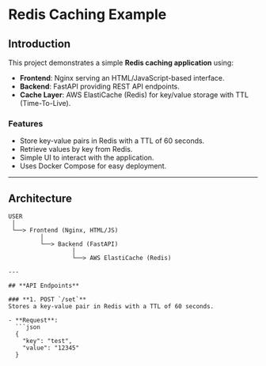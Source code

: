 # **Redis Caching Example**

## **Introduction**
This project demonstrates a simple **Redis caching application** using:
- **Frontend**: Nginx serving an HTML/JavaScript-based interface.
- **Backend**: FastAPI providing REST API endpoints.
- **Cache Layer**: AWS ElastiCache (Redis) for key/value storage with TTL (Time-To-Live).

### **Features**
- Store key-value pairs in Redis with a TTL of 60 seconds.
- Retrieve values by key from Redis.
- Simple UI to interact with the application.
- Uses Docker Compose for easy deployment.

---

## **Architecture**
```plaintext
USER
 │
 └──> Frontend (Nginx, HTML/JS)
         │
         └──> Backend (FastAPI)
                  │
                  └──> AWS ElastiCache (Redis)

---

## **API Endpoints**

### **1. POST `/set`**
Stores a key-value pair in Redis with a TTL of 60 seconds.

- **Request**:
  ```json
  {
    "key": "test",
    "value": "12345"
  }

